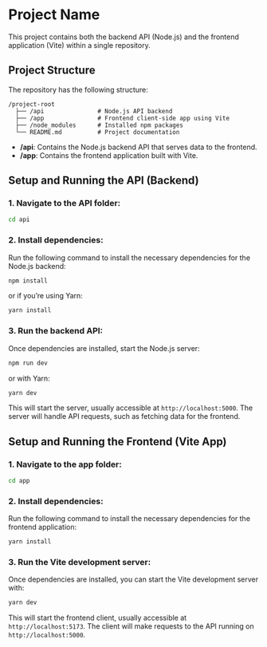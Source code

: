 # Project Name

This project contains both the backend API (Node.js) and the frontend application (Vite) within a single repository.

## Project Structure

The repository has the following structure:

```
/project-root
  ├── /api               # Node.js API backend
  ├── /app               # Frontend client-side app using Vite
  ├── /node_modules      # Installed npm packages
  └── README.md          # Project documentation
```

- **/api**: Contains the Node.js backend API that serves data to the frontend.
- **/app**: Contains the frontend application built with Vite.
  
## Setup and Running the API (Backend)

### 1. Navigate to the API folder:
```bash
cd api
```

### 2. Install dependencies:
Run the following command to install the necessary dependencies for the Node.js backend:

```bash
npm install
```

or if you’re using Yarn:

```bash
yarn install
```

### 3. Run the backend API:
Once dependencies are installed, start the Node.js server:

```bash
npm run dev
```

or with Yarn:

```bash
yarn dev
```

This will start the server, usually accessible at `http://localhost:5000`. The server will handle API requests, such as fetching data for the frontend.

## Setup and Running the Frontend (Vite App)

### 1. Navigate to the app folder:
```bash
cd app
```

### 2. Install dependencies:
Run the following command to install the necessary dependencies for the frontend application:

```bash
yarn install
```

### 3. Run the Vite development server:
Once dependencies are installed, you can start the Vite development server with:

```bash
yarn dev
```

This will start the frontend client, usually accessible at `http://localhost:5173`. The client will make requests to the API running on `http://localhost:5000`.
